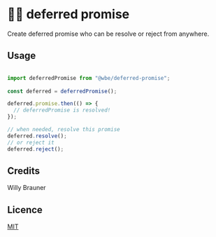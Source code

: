 # 🙏🏽 deferred promise

Create deferred promise who can be resolve or reject from anywhere.

## Usage

````js

import deferredPromise from "@wbe/deferred-promise";
 
const deferred = deferredPromise();

deferred.promise.then(() => {
  // deferredPromise is resolved! 
});

// when needed, resolve this promise  
deferred.resolve();
// or reject it
deferred.reject();
````

## Credits

Willy Brauner

## Licence 

[MIT](LICENSE)



